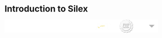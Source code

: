 <div class="intro">
  <h1>Introduction to Silex</h1>
  <img src="resources/logos.png" alt="2dotstwice - AFT - PHP Leuven" class="intro-logos" />
</div>


